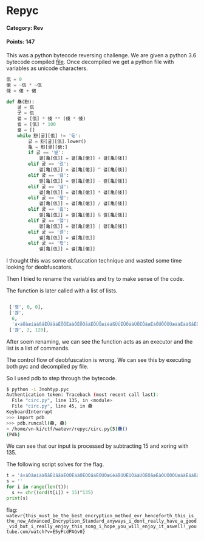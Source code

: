 # Repyc

#### Category: Rev
#### Points: 147

This was a python bytecode reversing challenge. We are given a python 3.6 bytecode compiled [file](./decomp.py).
Once decompiled we get a python file with variables as unicode characters.

```python
佤 = 0
侰 = ~佤 * ~佤
俴 = 侰 + 侰

def 䯂(䵦):
    굴 = 佤
    굿 = 佤
    괠 = [佤] * 俴 ** (俴 * 俴)
    궓 = [佤] * 100
    괣 = []
    while 䵦[굴][佤] != '듃':
        굸 = 䵦[굴][佤].lower()
        亀 = 䵦[굴][侰:]
        if 굸 == '뉃':
            괠[亀[佤]] = 괠[亀[侰]] + 괠[亀[俴]]
        elif 굸 == '렀':
            괠[亀[佤]] = 괠[亀[侰]] ^ 괠[亀[俴]]
        elif 굸 == '렳':
            괠[亀[佤]] = 괠[亀[侰]] - 괠[亀[俴]]
        elif 굸 == '냃':
            괠[亀[佤]] = 괠[亀[侰]] * 괠[亀[俴]]
        elif 굸 == '뢯':
            괠[亀[佤]] = 괠[亀[侰]] / 괠[亀[俴]]
        elif 굸 == '륇':
            괠[亀[佤]] = 괠[亀[侰]] & 괠[亀[俴]]
        elif 굸 == '맳':
            괠[亀[佤]] = 괠[亀[侰]] | 괠[亀[俴]]
        elif 굸 == '괡':
            괠[亀[佤]] = 괠[亀[佤]]
        elif 굸 == '뫇':
            괠[亀[佤]] = 괠[亀[侰]]
```

I thought this was some obfuscation technique and wasted some time looking for deobfuscators.

Then I tried to rename the variables and try to make sense of the code.

The function is later called with a list of lists.

```python

 ['꽺', 0, 0],
 ['꼖',
  6,
  'á×äÓâæíäàßåÉÛãåäÉÖÓÉäàÓÉÖÓåäÉÓÚÕæïèäßÙÚÉÛÓäàÙÔÉÓâæÉàÓÚÕÓÒÙæäàÉäàßåÉßåÉäàÓÉÚÓáÉ·Ôâ×ÚÕÓÔÉ³ÚÕæïèäßÙÚÉÅä×ÚÔ×æÔÉ×Úïá×ïåÉßÉÔÙÚäÉæÓ×ÜÜïÉà×âÓÉ×ÉÑÙÙÔÉâßÔÉÖãäÉßÉæÓ×ÜÜïÉÓÚÞÙïÉäàßåÉåÙÚÑÉßÉàÙèÓÉïÙãÉáßÜÜÉÓÚÞÙïÉßäÉ×åáÓÜÜ\x97ÉïÙãäãÖÓ\x9aÕÙÛ\x99á×äÕà©â«³£ï²ÕÔÈ·±â¨ë'],
 ['꼖', 2, 120],
```

After soem renaming, we can see the function acts as an executor and the list is a list of commands.

The control flow of deobfuscation is wrong. We can see this by executing both pyc and decompiled py file.

So I used pdb to step through the bytecode.

```sh
$ python -i 3nohtyp.pyc
Authentication token: Traceback (most recent call last):
  File "circ.py", line 135, in <module>
  File "circ.py", line 45, in 䯂
KeyboardInterrupt
>>> import pdb
>>> pdb.runcall(䯂, 䯂)
> /home/vn-ki/ctf/watevr/repyc/circ.py(5)䯂()
(Pdb)
```

We can see that our input is processed by subtracting 15 and xoring with 135.

The following script solves for the flag.

```python
t = 'á×äÓâæíäàßåÉÛãåäÉÖÓÉäàÓÉÖÓåäÉÓÚÕæïèäßÙÚÉÛÓäàÙÔÉÓâæÉàÓÚÕÓÒÙæäàÉäàßåÉßåÉäàÓÉÚÓáÉ·Ôâ×ÚÕÓÔÉ³ÚÕæïèäßÙÚÉÅä×ÚÔ×æÔÉ×Úïá×ïåÉßÉÔÙÚäÉæÓ×ÜÜïÉà×âÓÉ×ÉÑÙÙÔÉâßÔÉÖãäÉßÉæÓ×ÜÜïÉÓÚÞÙïÉäàßåÉåÙÚÑÉßÉàÙèÓÉïÙãÉáßÜÜÉÓÚÞÙïÉßäÉ×åáÓÜÜ\x97ÉïÙãäãÖÓ\x9aÕÙÛ\x99á×äÕà©â«³£ï²ÕÔÈ·±â¨ë'
s = ''
for i in range(len(t)):
  s += chr((ord(t[i]) + 15)^135)
print(s)
```


flag: `watevr{this_must_be_the_best_encryption_method_evr_henceforth_this_is_the_new_Advanced_Encryption_Standard_anyways_i_dont_really_have_a_good_vid_but_i_really_enjoy_this_song_i_hope_you_will_enjoy_it_aswell!_youtube.com/watch?v=E5yFcdPAGv0}`
